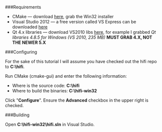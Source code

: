 ###Requirements
* CMake — download [here](http://www.cmake.org/cmake/resources/software.html), grab the Win32 installer
* Visual Studio 2012 — a free version called VS Express can be downloaded [here](http://www.microsoft.com/visualstudio/eng/downloads#d-express-windows-desktop)
* Qt 4.x libraries — download VS2010 libs [here](http://qt-project.org/downloads), for example I grabbed _Qt libraries 4.8.5 for Windows (VS 2010, 235 MB)_ **MUST GRAB 4.X, NOT THE NEWER 5.X**

###Configuring

For the sake of this tutorial I will assume you have checked out the hifi repo to **C:\hifi**.

Run CMake (cmake-gui) and enter the following information:
* Where is the source code: **C:\hifi** 
* Where to build the binaries: **C:\hifi-win32** 

Click "**Configure**".  Ensure the **Advanced** checkbox in the upper right is checked.

###Building

Open **C:\hifi-win32\hifi.sln** in Visual Studio.